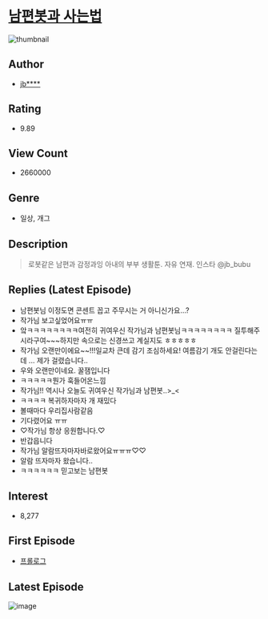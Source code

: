 # [남편봇과 사는법](https://comic.naver.com/bestChallenge/list?titleId=784471)
![thumbnail](https://image-comic.pstatic.net/user_contents_data/challenge_comic/2021/12/16/350991/thumbnail_202x164cf7253b0_54f2_4a31_8f21_159267aacadf_00002484.JPEG)

## Author
- [jb****](https://comic.naver.com/artistTitle?id=350991)

## Rating
- 9.89

## View Count
- 2660000

## Genre
- 일상, 개그

## Description
> 로봇같은 남편과 감정과잉 아내의 부부 생활툰. 자유 연재. 인스타 @jb_bubu

## Replies (Latest Episode)
- 남편봇님 이정도면 콘센트 꼽고 주무시는 거 아니신가요...?
- 작가님 보고싶었어요ㅠㅠ
- 앜ㅋㅋㅋㅋㅋㅋㅋㅋ여전히 귀여우신 작가님과 남편봇님ㅋㅋㅋㅋㅋㅋㅋㅋ 질투해주시라구여~~~하지만 속으로는 신경쓰고 계실지도 ㅎㅎㅎㅎㅎ
- 작가님 오랜만이에요~~!!!일교차 큰데 감기 조심하세요! 여름감기 개도 안걸린다는데 ... 제가 걸렸습니다..
- 우와 오랜만이네요. 꿀잼입니다
- ㅋㅋㅋㅋㅋ뭔가 훅들어온느낌
- 작가님!! 역시나 오늘도 귀여우신 작가님과 남편봇..>_<
- ㅋㅋㅋㅋ 복귀하자마자 개 재밌다
- 볼때마다 우리집사람같음
- 기다렸어요 ㅠㅠ
- ♡작가님 항상 응원합니다.♡
- 반갑읍니다
- 작가님 알람뜨자마자바로왔어요ㅠㅠㅠ♡♡
- 알람 뜨자마자 왔습니다..
- ㅋㅋㅋㅋㅋㅋ 믿고보는 남편봇

## Interest
- 8,277

## First Episode
- [프롤로그](https://comic.naver.com/bestChallenge/detail?titleId=784471&no=1)

## Latest Episode
![image](https://image-comic.pstatic.net/user_contents_data/challenge_comic/2023/05/19/350991/upload_3906421217202353721.jpeg)

